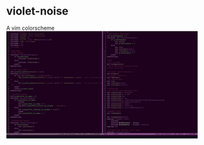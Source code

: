# violet-noise
A vim colorscheme
![.vimrc sample image](https://raw.githubusercontent.com/NoiseFrk900/violet-noise/main/img/violet_noise_example_vimrc.png)
